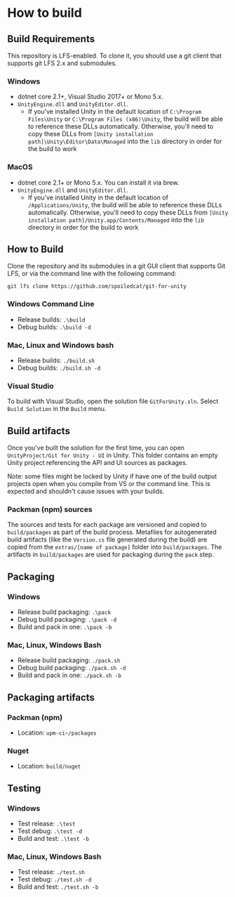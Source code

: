 # How to build

## Build Requirements

This repository is LFS-enabled. To clone it, you should use a git client that supports git LFS 2.x and submodules.

### Windows

- dotnet core 2.1+, Visual Studio 2017+ or Mono 5.x.
- `UnityEngine.dll` and `UnityEditor.dll`.
  - If you've installed Unity in the default location of `C:\Program Files\Unity` or `C:\Program Files (x86)\Unity`, the build will be able to reference these DLLs automatically. Otherwise, you'll need to copy these DLLs from `[Unity installation path]\Unity\Editor\Data\Managed` into the `lib` directory in order for the build to work

### MacOS

- dotnet core 2.1+ or Mono 5.x. You can install it via brew.
- `UnityEngine.dll` and `UnityEditor.dll`.
  - If you've installed Unity in the default location of `/Applications/Unity`, the build will be able to reference these DLLs automatically. Otherwise, you'll need to copy these DLLs from `[Unity installation path]/Unity.app/Contents/Managed` into the `lib` directory in order for the build to work

## How to Build

Clone the repository and its submodules in a git GUI client that supports Git LFS, or via the command line with the following command:

```
git lfs clone https://github.com/spoiledcat/git-for-unity

```

### Windows Command Line


- Release builds: `.\build`
- Debug builds: `.\build -d`

### Mac, Linux and Windows bash

- Release builds: `./build.sh`
- Debug builds: `./build.sh -d`

### Visual Studio

To build with Visual Studio, open the solution file `GitForUnity.sln`. Select `Build Solution` in the `Build` menu.


## Build artifacts

Once you've built the solution for the first time, you can open `UnityProject/Git for Unity - UI` in Unity. This folder contains an empty Unity project referencing the API and UI sources as packages.

Note: some files might be locked by Unity if have one of the build output projects open when you compile from VS or the command line. This is expected and shouldn't cause issues with your builds.

### Packman (npm) sources

The sources and tests for each package are versioned and copied to `build/packages` as part of the build process. Metafiles for autogenerated build artifacts (like the `Version.cs` file generated during the build) are copied from the `extras/[name of package]` folder into `build/packages`.
The artifacts in `build/packages` are used for packaging during the `pack` step.

## Packaging

### Windows

- Release build packaging: `.\pack`
- Debug build packaging: `.\pack -d`
- Build and pack in one: `.\pack -b`

### Mac, Linux, Windows Bash

- Release build packaging: `./pack.sh`
- Debug build packaging: `./pack.sh -d`
- Build and pack in one: `./pack.sh -b`

## Packaging artifacts

### Packman (npm)

- Location: `upm-ci~/packages`

### Nuget

- Location: `build/nuget`

## Testing

### Windows

- Test release: `.\test`
- Test debug: `.\test -d`
- Build and test: `.\test -b`

### Mac, Linux, Windows Bash

- Test release: `./test.sh`
- Test debug: `./test.sh -d`
- Build and test: `./test.sh -b`
